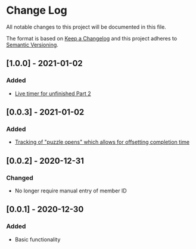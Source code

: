 
# Change Log
All notable changes to this project will be documented in this file.
 
The format is based on [Keep a Changelog](http://keepachangelog.com/)
and this project adheres to [Semantic Versioning](http://semver.org/).

## [1.0.0] - 2021-01-02
### Added
- [Live timer for unfinished Part 2](issues/2)

## [0.0.3] - 2021-01-02
### Added
- [Tracking of "puzzle opens" which allows for offsetting completion time](issues/1)

## [0.0.2] - 2020-12-31  
### Changed
- No longer require manual entry of member ID

## [0.0.1] - 2020-12-30
### Added
- Basic functionality